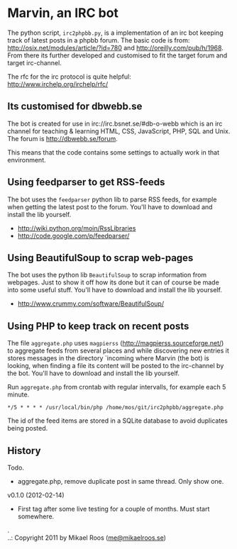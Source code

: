 Marvin, an IRC bot
==================

The python script, `irc2phpbb.py`, is a implementation of an irc bot keeping track of latest posts in a
phpbb forum. The basic code is from: http://osix.net/modules/article/?id=780 and 
http://oreilly.com/pub/h/1968. From there its further developed and customised to fit the target
forum and target irc-channel.

The rfc for the irc protocol is quite helpful: http://www.irchelp.org/irchelp/rfc/


Its customised for dbwebb.se
----------------------------

The bot is created for use in irc://irc.bsnet.se/#db-o-webb which is an irc channel for 
teaching & learning HTML, CSS, JavaScript, PHP, SQL and Unix. The forum is http://dbwebb.se/forum. 

This means that the code contains some settings to actually work in that environment.


Using feedparser to get RSS-feeds
---------------------------------

The bot uses the `feedparser` python lib to parse RSS feeds, for example when getting the latest post to
the forum. You'll have to download and install the lib yourself.

* http://wiki.python.org/moin/RssLibraries
* http://code.google.com/p/feedparser/


Using BeautifulSoup to scrap web-pages
--------------------------------------

The bot uses the python lib `BeautifulSoup` to scrap information from webpages. Just to show it 
off how its done but it can of course be made into some useful stuff. 
You'll have to download and install the lib yourself.

* http://www.crummy.com/software/BeautifulSoup/


Using PHP to keep track on recent posts
---------------------------------------

The file `aggregate.php` uses `magpierss` (http://magpierss.sourceforge.net/) to aggregate feeds from
several places and while discovering new entries it stores messages in the directory `incoming
where Marvin (the bot) is looking, when finding a file its content will be posted to the 
irc-channel by the bot. You'll have to download and install the lib yourself.

Run `aggregate.php` from crontab with regular intervalls, for example each 5 minute.
  
    */5 * * * * /usr/local/bin/php /home/mos/git/irc2phpbb/aggregate.php

The id of the feed items are stored in a SQLite database to avoid duplicates being posted.


History
-------

Todo.

* aggregate.php, remove duplicate post in same thread. Only show one.


v0.1.0 (2012-02-14) 

* First tag after some live testing for a couple of months. Must start somewhere. 

 .   
..:  Copyright 2011 by Mikael Roos (me@mikaelroos.se)
